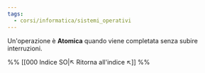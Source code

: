 ```yaml
---
tags:
  - corsi/informatica/sistemi_operativi
---
```

Un'operazione è **Atomica** quando viene completata senza subire interruzioni.

%%
[[000 Indice SO|↖ Ritorna all'indice ↖]]
%%
